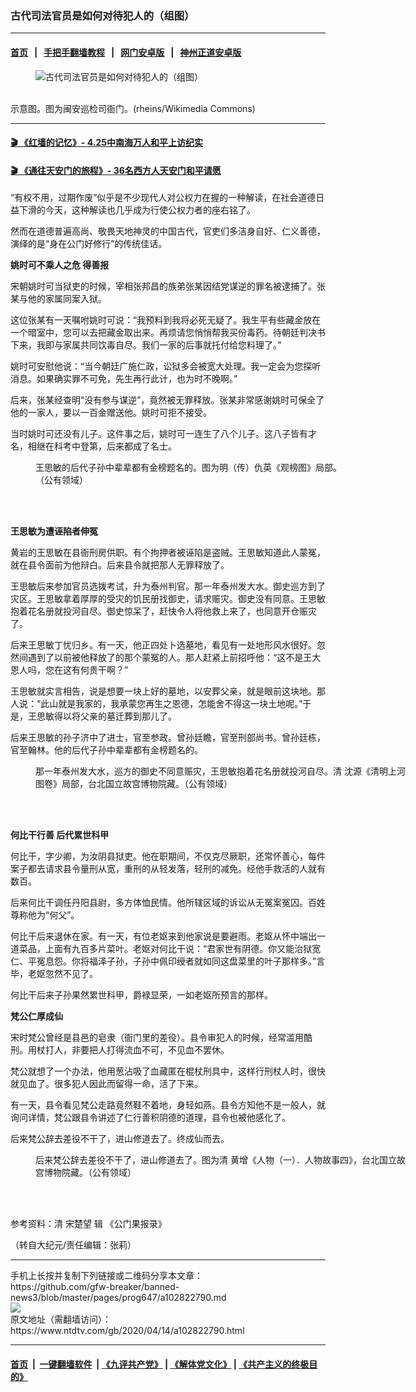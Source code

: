### 古代司法官员是如何对待犯人的（组图）
------------------------

#### [首页](https://github.com/gfw-breaker/banned-news3/blob/master/README.md) &nbsp;&nbsp;|&nbsp;&nbsp; [手把手翻墙教程](https://github.com/gfw-breaker/guides/wiki) &nbsp;&nbsp;|&nbsp;&nbsp; [网门安卓版](https://github.com/oGate2/oGate) &nbsp;&nbsp;|&nbsp;&nbsp; [神州正道安卓版](https://github.com/SzzdOgate/update) 



<div><div class="featured_image">
 <figure>
  <img alt="古代司法官员是如何对待犯人的（组图）" src="https://i.ntdtv.com/assets/uploads/2020/04/2020-04-14_150916-800x450.jpg"/>
 </figure><br/>
 <span class="caption">
  示意图。图为闽安巡检司衙门。(rheins/Wikimedia Commons)
 </span>
</div>
</div><hr/>

#### [ 🎬  《红墙的记忆》- 4.25中南海万人和平上访纪实](http://141.164.39.94:10000/videos/legend/425.html)

 #### [ 🎬  《通往天安门的旅程》- 36名西方人天安门和平请愿 ](141.164.39.94:10000/videos/legend/JTT.html)

<div><div class="post_content" itemprop="articleBody">
 <p>
  “有权不用，过期作废”似乎是不少现代人对公权力在握的一种解读，在社会道德日益下滑的今天，这种解读也几乎成为行使公权力者的座右铭了。
 </p>
 <p>
  然而在道德普遍高尚、敬畏天地神灵的中国古代，官吏们多洁身自好、仁义善德，演绎的是“身在公门好修行”的传统佳话。
 </p>
 <p>
  <strong>
   姚时可不乘人之危 得善报
  </strong>
 </p>
 <p>
  宋朝姚时可当狱吏的时候，宰相张邦昌的族弟张某因结党谋逆的罪名被逮捕了。张某与他的家属同案入狱。
 </p>
 <p>
  这位张某有一天嘱咐姚时可说：“我预料到我将必死无疑了。我生平有些藏金放在一个暗室中，您可以去把藏金取出来。再烦请您悄悄帮我买份毒药。待朝廷判决书下来，我即与家属共同饮毒自尽。我们一家的后事就托付给您料理了。”
 </p>
 <p>
  姚时可安慰他说：“当今朝廷广施仁政，讼狱多会被宽大处理。我一定会为您探听消息。如果确实罪不可免，先生再行此计，也为时不晚啊。”
 </p>
 <p>
  后来，张某经查明“没有参与谋逆”，竟然被无罪释放。张某非常感谢姚时可保全了他的一家人，要以一百金赠送他。姚时可拒不接受。
 </p>
 <p>
  当时姚时可还没有儿子。这件事之后，姚时可一连生了八个儿子。这八子皆有才名，相继在科考中登第，后来都成了名士。
 </p>
 <figure class="wp-caption alignnone" id="attachment_102822803" style="width: 502px">
  <img alt="" class="size-full wp-image-102822803" src="https://i.ntdtv.com/assets/uploads/2020/04/2020-04-14_150900.jpg">
   <br/><figcaption class="wp-caption-text">
    王思敏的后代子孙中辈辈都有金榜题名的。图为明（传）仇英《观榜图》局部。（公有领域）
    <br/>
   </figcaption><br/>
  </img>
 </figure><br/>
 <p>
  <strong>
   王思敏为遭诬陷者伸冤
  </strong>
 </p>
 <p>
  黄岩的王思敏在县衙刑房供职。有个拘押者被诬陷是盗贼。王思敏知道此人蒙冤，就在县令面前为他辩白。后来县令就把那人无罪释放了。
 </p>
 <p>
  王思敏后来参加官员选拨考试，升为泰州判官。那一年泰州发大水。御史巡方到了灾区。王思敏拿着厚厚的受灾的饥民册找御史，请求赈灾。御史没有同意。王思敏抱着花名册就投河自尽。御史惊呆了，赶快令人将他救上来了，也同意开仓赈灾了。
 </p>
 <p>
  后来王思敏丁忧归乡。有一天，他正四处卜选墓地，看见有一处地形风水很好。忽然间遇到了以前被他释放了的那个蒙冤的人。那人赶紧上前招呼他：“这不是王大恩人吗，您在这有何贵干啊？”
 </p>
 <p>
  王思敏就实言相告，说是想要一块上好的墓地，以安葬父亲，就是眼前这块地。那人说：“此山就是我家的，我承蒙您再生之恩德，怎能舍不得这一块土地呢。”于是，王思敏得以将父亲的墓迁葬到那儿了。
 </p>
 <p>
  后来王思敏的孙子济中了进士，官至参政。曾孙廷瞻，官至刑部尚书。曾孙廷栋，官至翰林。他的后代子孙中辈辈都有金榜题名的。
 </p>
 <figure class="wp-caption alignnone" id="attachment_102822799" style="width: 600px">
  <img alt="" class="size-medium wp-image-102822799" src="https://i.ntdtv.com/assets/uploads/2020/04/2020-04-14_150640-600x399.jpg">
   <br/><figcaption class="wp-caption-text">
    那一年泰州发大水，巡方的御史不同意赈灾，王思敏抱着花名册就投河自尽。清 沈源《清明上河图卷》局部，台北国立故宫博物院藏。（公有领域）
   </figcaption><br/>
  </img>
 </figure><br/>
 <p>
  <strong>
   何比干行善 后代累世科甲
  </strong>
 </p>
 <p>
  何比干，字少卿，为汝阴县狱吏。他在职期间，不仅克尽厥职，还常怀善心，每件案子都去请求县令量刑从宽，重刑的从轻发落，轻刑的减免。经他手救活的人就有数百。
 </p>
 <p>
  后来何比干调任丹阳县尉，多方体恤民情。他所辖区域的诉讼从无冤案冤囚。百姓尊称他为“何父”。
 </p>
 <p>
  何比干后来退休在家。有一天，有位老妪来到他家说是要避雨。老妪从怀中端出一道菜品，上面有九百多片菜叶。老妪对何比干说：“君家世有阴德。你又能治狱宽仁、平冤息怨。你将福泽子孙，子孙中佩印绶者就如同这盘菜里的叶子那样多。”言毕，老妪忽然不见了。
 </p>
 <p>
  何比干后来子孙果然累世科甲，爵禄显荣，一如老妪所预言的那样。
 </p>
 <p>
  <strong>
   梵公仁厚成仙
  </strong>
 </p>
 <p>
  宋时梵公曾经是县邑的皂隶（衙门里的差役）。县令审犯人的时候，经常滥用酷刑。用杖打人，非要把人打得流血不可，不见血不罢休。
 </p>
 <p>
  梵公就想了一个办法，他用葱沾吸了血藏匿在棍杖刑具中，这样行刑杖人时，很快就见血了。很多犯人因此而留得一命，活了下来。
 </p>
 <p>
  有一天，县令看见梵公走路竟然鞋不着地，身轻如燕。县令方知他不是一般人，就询问详情，梵公跟县令讲述了仁行善积阴德的道理，县令也被他感化了。
 </p>
 <p>
  后来梵公辞去差役不干了，进山修道去了。终成仙而去。
 </p>
 <figure class="wp-caption alignnone" id="attachment_102822801" style="width: 600px">
  <img alt="" class="size-medium wp-image-102822801" src="https://i.ntdtv.com/assets/uploads/2020/04/2020-04-14_150738-600x400.jpg"/>
  <br/><figcaption class="wp-caption-text">
   后来梵公辞去差役不干了，进山修道去了。图为清 黄增《人物（一）．人物故事四》，台北国立故宫博物院藏。（公有领域）
  </figcaption><br/>
 </figure><br/>
 <p>
  参考资料：清 宋楚望 辑 《公门果报录》
 </p>
 <p>
  （转自大纪元/责任编辑：张莉）
 </p>
 <div class="single_ad">
 </div>
</div>
</div>
<hr/>
手机上长按并复制下列链接或二维码分享本文章：<br/>
https://github.com/gfw-breaker/banned-news3/blob/master/pages/prog647/a102822790.md <br/>
<a href='https://github.com/gfw-breaker/banned-news3/blob/master/pages/prog647/a102822790.md'><img src='https://github.com/gfw-breaker/banned-news3/blob/master/pages/prog647/a102822790.md.png'/></a> <br/>
原文地址（需翻墙访问）：https://www.ntdtv.com/gb/2020/04/14/a102822790.html


------------------------
#### [首页](https://github.com/gfw-breaker/banned-news3/blob/master/README.md) &nbsp;|&nbsp; [一键翻墙软件](https://github.com/gfw-breaker/nogfw/blob/master/README.md) &nbsp;| [《九评共产党》](https://github.com/gfw-breaker/9ping.md/blob/master/README.md#九评之一评共产党是什么) | [《解体党文化》](https://github.com/gfw-breaker/jtdwh.md/blob/master/README.md) | [《共产主义的终极目的》](https://github.com/gfw-breaker/gczydzjmd.md/blob/master/README.md)


<img src='http://gfw-breaker.win/banned-news3/pages/prog647/a102822790.md' width='0px' height='0px'/>